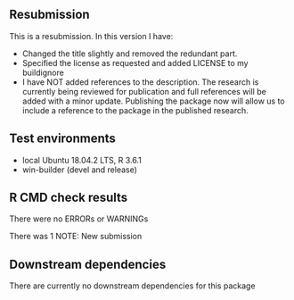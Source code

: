 ## Resubmission
This is a resubmission. In this version I have:

* Changed the title slightly and removed the redundant part.
* Specified the license as requested and added LICENSE to my buildignore
* I have NOT added references to the description. The research is currently being reviewed for publication and full references will be added with a minor update. Publishing the package now will allow us to include a reference to the package in the published research.

## Test environments
* local Ubuntu 18.04.2 LTS, R 3.6.1
* win-builder (devel and release)

## R CMD check results
There were no ERRORs or WARNINGs

There was 1 NOTE:
  New submission

## Downstream dependencies
There are currently no downstream dependencies for this package
